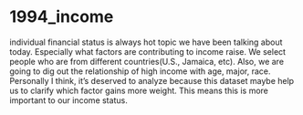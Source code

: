 # 1994_income
individual financial status is always hot topic we have been talking about today. Especially what factors are contributing to income raise. We select people who are from different countries(U.S., Jamaica, etc). Also, we are going to dig out the relationship of high income with age, major, race. Personally I think, it’s deserved to analyze because this dataset maybe help us to clarify which factor gains more weight. This means this is more important to our income status.
